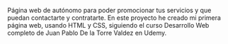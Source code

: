 Página web de autónomo para poder promocionar tus servicios y que puedan contactarte y contratarte. 
En este proyecto he creado mi primera página web, usando HTML y CSS, siguiendo el curso Desarrollo Web completo de Juan Pablo De la Torre Valdez en Udemy. 

